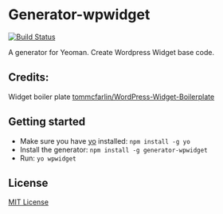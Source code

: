 # Generator-wpwidget
[![Build Status](https://secure.travis-ci.org/acatl/generator-wpwidget.png?branch=master)](https://travis-ci.org/acatl/generator-wpwidget)

A generator for Yeoman.
Create Wordpress Widget base code.

## Credits: 
Widget boiler plate 
[tommcfarlin/WordPress-Widget-Boilerplate](https://github.com/tommcfarlin/WordPress-Widget-Boilerplate)



## Getting started
- Make sure you have [yo](https://github.com/yeoman/yo) installed:
    `npm install -g yo`
- Install the generator: `npm install -g generator-wpwidget`
- Run: `yo wpwidget`

## License
[MIT License](http://en.wikipedia.org/wiki/MIT_License)
